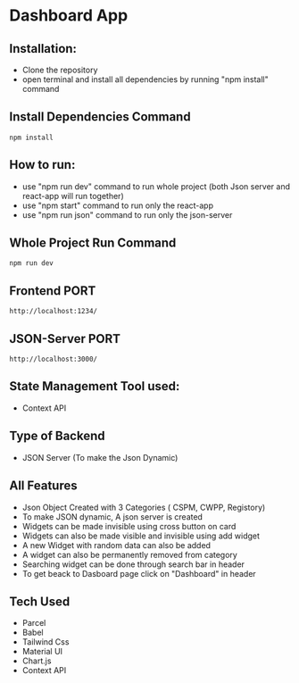# Dashboard App

## Installation:
- Clone the repository
- open terminal and install all dependencies by running "npm install" command

## Install Dependencies Command
    npm install


## How to run:
- use "npm run dev" command to run whole project (both Json server and react-app will run together)
- use "npm start" command to run only the react-app
- use "npm run json" command to run only the json-server 

## Whole Project Run Command
    npm run dev

## Frontend PORT
    http://localhost:1234/

## JSON-Server PORT
    http://localhost:3000/

## State Management Tool used: 
- Context API

## Type of Backend
- JSON Server (To make the Json Dynamic)

## All Features
- Json Object Created with 3 Categories ( CSPM, CWPP, Registory)
- To make JSON dynamic, A json server is created
- Widgets can be made invisible using cross button on card
- Widgets can also be made visible and invisible using add widget
- A new Widget with random data can also be added
- A widget can also be permanently removed from category
- Searching widget can be done through search bar in header
- To get beack to Dasboard page click on "Dashboard" in header

## Tech Used
- Parcel
- Babel
- Tailwind Css
- Material UI 
- Chart.js
- Context API

